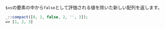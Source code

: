 `$xs`の要素の中から`false`として評価される値を除いた新しい配列を返します。

```php
_::compact([0, 1, false, 2, '', 3]);
=> [1, 2, 3]
```
